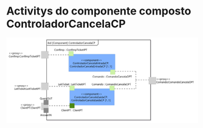 # Activitys do componente composto ControladorCancelaCP

![](/doc/img/Estrutural/ControladorCancelaCP.png)




